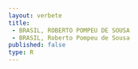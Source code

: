 ```yaml
---
layout: verbete
title:
 - BRASIL, ROBERTO POMPEU DE SOUSA
 - BRASIL, Roberto Pompeu de Sousa
published: false
type: R
---
```


